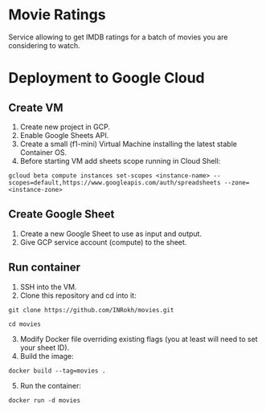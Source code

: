 # Movie Ratings

Service allowing to get IMDB ratings for a batch of movies you are considering to watch.

# Deployment to Google Cloud

## Create VM

1. Create new project in GCP.
1. Enable Google Sheets API.
1. Create a small (f1-mini) Virtual Machine installing the latest stable Container OS.
1. Before starting VM add sheets scope running in Cloud Shell: 

```shell
gcloud beta compute instances set-scopes <instance-name> --scopes=default,https://www.googleapis.com/auth/spreadsheets --zone=<instance-zone>
```

## Create Google Sheet

1. Create a new Google Sheet to use as input and output.
1. Give GCP service account (compute) to the sheet.

## Run container

1. SSH into the VM.
2. Clone this repository and cd into it:
```shell
git clone https://github.com/INRokh/movies.git

cd movies
```
3. Modify Docker file overriding existing flags (you at least will need to set your sheet ID).
4. Build the image: 
```shell
docker build --tag=movies .
```
5. Run the container:
```shell
docker run -d movies
```
